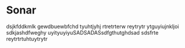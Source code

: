 # Sonar
dsjkfddkmlk
gewdbuewbfchd
tyuhtjyhj
rtretrterw
reytrytr
ytguyiujnkljoi
sdkjashdfweghy
uyityuyiyuSADSADASsdfgthutghdsad
sdsfrte
reytrtrtuhtuytrytr
